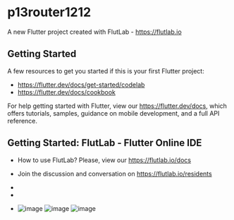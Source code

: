 # p13router1212

A new Flutter project created with FlutLab - https://flutlab.io

## Getting Started

A few resources to get you started if this is your first Flutter project:

- https://flutter.dev/docs/get-started/codelab
- https://flutter.dev/docs/cookbook

For help getting started with Flutter, view our
https://flutter.dev/docs, which offers tutorials,
samples, guidance on mobile development, and a full API reference.

## Getting Started: FlutLab - Flutter Online IDE

- How to use FlutLab? Please, view our https://flutlab.io/docs
- Join the discussion and conversation on https://flutlab.io/residents

-
-
- ![image](https://github.com/AvitiaD128/p14CardAvitia1212/assets/143744078/122d8d41-d8f1-4369-9c51-887957686b98)
![image](https://github.com/AvitiaD128/p14CardAvitia1212/assets/143744078/c724b05f-eaca-4f0c-b6ca-40f9d913a5c4)
![image](https://github.com/AvitiaD128/p14CardAvitia1212/assets/143744078/29c78459-f76f-499c-9ea6-004d0b84ab15)

